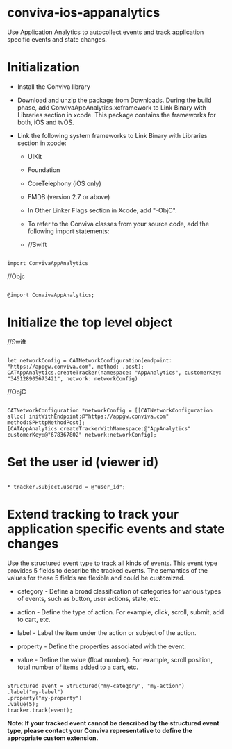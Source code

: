 # conviva-ios-appanalytics
Use Application Analytics to autocollect events and track application specific events and state changes.

# Initialization

* Install the Conviva library

* Download and unzip the package from Downloads. During the build phase, add ConvivaAppAnalytics.xcframework to Link Binary with Libraries section in xcode. This package contains the frameworks for both, iOS and tvOS.

* Link the following system frameworks to Link Binary with Libraries section in xcode:

  * UIKit

  * Foundation

  * CoreTelephony (iOS only)

  * FMDB (version 2.7 or above)

  * In Other Linker Flags section in Xcode, add "-ObjC".

  * To refer to the Conviva classes from your source code, add the following import statements:

  * //Swift
```

import ConvivaAppAnalytics

```

//Objc
```

@import ConvivaAppAnalytics;

```

# Initialize the top level object

//Swift
```

let networkConfig = CATNetworkConfiguration(endpoint: "https://appgw.conviva.com", method: .post);
CATAppAnalytics.createTracker(namespace: "AppAnalytics", customerKey: "345128905673421", network: networkConfig)

```

//ObjC
```

CATNetworkConfiguration *networkConfig = [[CATNetworkConfiguration alloc] initWithEndpoint:@"https://appgw.conviva.com" method:SPHttpMethodPost];
[CATAppAnalytics createTrackerWithNamespace:@"AppAnalytics" customerKey:@"678367802" network:networkConfig];

```

# Set the user id (viewer id)
```

* tracker.subject.userId = @"user_id";

```

# Extend tracking to track your application specific events and state changes
Use the structured event type to track all kinds of events. This event type provides 5 fields to describe the tracked events. The semantics of the values for these 5 fields are flexible and could be customized.

* category - Define a broad classification of categories for various types of events, such as button, user actions, state, etc.

* action - Define the type of action. For example, click, scroll, submit, add to cart, etc.

* label - Label the item under the action or subject of the action.

* property - Define the properties associated with the event.

* value - Define the value (float number). For example, scroll position, total number of items added to a cart, etc.

```

Structured event = Structured("my-category", "my-action")
.label("my-label")
.property("my-property")
.value(5);
tracker.track(event);

```

**Note: If your tracked event cannot be described by the structured event type, please contact your Conviva representative to define the appropriate custom extension.**

